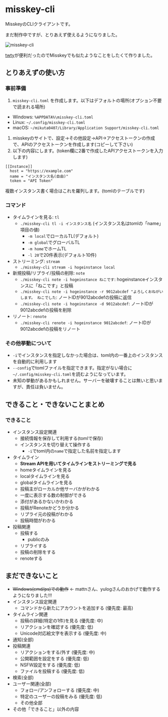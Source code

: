 # misskey-cli

MisskeyのCLIクライアントです。

まだ制作中ですが、とりあえず使えるようになりました。

![misskey-cli](https://user-images.githubusercontent.com/13357430/194720200-8dbf0394-9d4b-4e84-ad91-739eb0fec1c4.png)

[twty](https://github.com/mattn/twty)が便利だったのでMisskeyでも似たようなことをしたくて作りました。

## とりあえずの使い方

### 事前準備

1. `misskey-cli.toml` を作成します。以下はデフォルトの場所(オプション不要で読まれる場所)
  - Windows: `%APPDATA%\misskey-cli.toml`
  - Linux: `~/.config/misskey-cli.toml`
  - macOS: `~/mikuta0407/Library/Application Support/misskey-cli.toml`
1. misskeyのサイトで、設定→その他設定→API→アクセストークンの作成 で、APIのアクセストークンを作成します(コピーして下さい)
2. 以下の内容にします。(token欄に2番で作成したAPIアクセストークンを入力します)
  ```
  [[Instance]]
    host = "https://example.com"
    name = "インスタンス名(自由)"
    token = "API Token"
  ```

  複数インスタンス書く場合はこれを羅列します。(tomlのテーブルです)

### コマンド

- タイムラインを見る: `tl`
  - `./misskey-cli tl -i インスタンス名` (インスタンス名はtomlの「name」項目の値)
    - `-m local`でローカルTL(デフォルト)
    - `-m global`でグローバルTL
    - `-m home`でホームTL
    - `-l 20`で20件表示(デフォルト10件)
- ストリーミング: `stream`
  - `./misskey-cli stream -i hogeinstance local`
- 新規投稿/リプライ/投稿の削除: `note`
  - `./misskey-cli note -i hogeinstance ねこです`: hogeinstanceインスタンスに「ねこです」と投稿
  - `./misskey-cli note -i hogeinstance -r 9012abcdef "よろしくおねがいします。 ねこでした`: ノートIDが9012abcdefの投稿に返信
  - `./misskey-cli note -i hogeinstance -d 9012abcdef`: ノートIDが9012abcdefの投稿を削除
- リノート: `renote`
  - `./misskey-cli renote -i hogeinstance 9012abcdef`: ノートIDが9012abcdefの投稿をリノート


### その他挙動について

- `-i`でインスタンスを指定しなかった場合は、toml内の一番上のインスタンスを自動的に利用します
- `--config`でtomlファイルを指定できます。指定がない場合に`~/.config/misskey-cli.toml`を読むようになっています。
- 未知の挙動があるかもしれません。サーバーを破壊することは無いと思いますが、責任は負いません。

## できること・できないことまとめ

### できること

- インスタンス設定関連
  - 接続情報を保存して利用する(tomlで保存)
  - インスタンスを切り替えて操作する
    - `-i`でtoml内の`name`で指定した名前を指定します
- タイムライン
  - **Stream APIを用いてタイムラインをストリーミングで見る**
  - homeタイムラインを見る
  - localタイムラインを見る
  - globalタイムラインを見る
  - 投稿主がローカルか他サーバかがわかる
  - 一度に表示する数の制御ができる
  - 添付があるかないかわかる
  - 投稿がRenoteかどうか分かる
  - リプライ元の投稿がわかる
  - 投稿時間がわかる
- 投稿関連
  - 投稿する
    - publicのみ
  - リプライする
  - 投稿の削除をする
  - renoteする
 
## まだできないこと

- ~~Windows(cmd/ps)での動作~~ ← mattnさん、yulogさんのおかげで動作するようになりました!!!
- インスタンス設定関連
  - コマンドから新たにアカウントを追加する (優先度: 最高)
- タイムライン関連
  - 投稿の詳細(特定の1件)を見る (優先度: 中)
  - リアクションを確認する (優先度: 低)
  - Unicode対応絵文字を表示する (優先度: 中)
- 通知(全部)
- 投稿関連
  - リアクションをする/外す (優先度: 中)
  - 公開範囲を設定をする (優先度: 低)
  - NSFW設定をする (優先度: 低)
  - ファイルを投稿する (優先度: 低)
- 検索(全部)
- ユーザー関連(全部)
  - フォロー/アンフォローする (優先度: 中)
  - 特定のユーザーの投稿をみる (優先度: 低)
  - その他全部
- その他「できること」以外の内容
